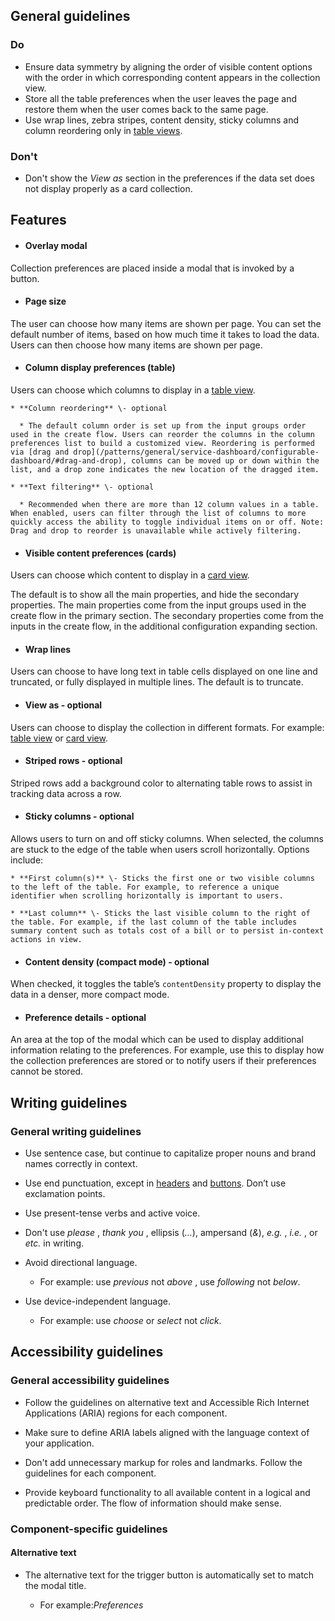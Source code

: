 ## General guidelines

### Do

  * Ensure data symmetry by aligning the order of visible content options with the order in which corresponding content appears in the collection view.
  * Store all the table preferences when the user leaves the page and restore them when the user comes back to the same page.
  * Use wrap lines, zebra stripes, content density, sticky columns and column reordering only in [table views](/patterns/resource-management/view/table-view/).



### Don't

  * Don't show the _View as_ section in the preferences if the data set does not display properly as a card collection.



## Features

  * #### Overlay modal

Collection preferences are placed inside a modal that is invoked by a button.

  * #### Page size

The user can choose how many items are shown per page. You can set the default number of items, based on how much time it takes to load the data. Users can then choose how many items are shown per page.

  * #### Column display preferences (table)

Users can choose which columns to display in a [table view](/patterns/resource-management/view/table-view/).

    * **Column reordering** \- optional 

      * The default column order is set up from the input groups order used in the create flow. Users can reorder the columns in the column preferences list to build a customized view. Reordering is performed via [drag and drop](/patterns/general/service-dashboard/configurable-dashboard/#drag-and-drop), columns can be moved up or down within the list, and a drop zone indicates the new location of the dragged item.

    * **Text filtering** \- optional 

      * Recommended when there are more than 12 column values in a table. When enabled, users can filter through the list of columns to more quickly access the ability to toggle individual items on or off. Note: Drag and drop to reorder is unavailable while actively filtering.

  * #### Visible content preferences (cards)

Users can choose which content to display in a [card view](/patterns/resource-management/view/card-view/).

The default is to show all the main properties, and hide the secondary properties. The main properties come from the input groups used in the create flow in the primary section. The secondary properties come from the inputs in the create flow, in the additional configuration expanding section.

  * #### Wrap lines

Users can choose to have long text in table cells displayed on one line and truncated, or fully displayed in multiple lines. The default is to truncate.

  * #### View as \- optional

Users can choose to display the collection in different formats. For example: [table view](/patterns/resource-management/view/table-view/) or [card view](/patterns/resource-management/view/card-view/).

  * #### Striped rows \- optional

Striped rows add a background color to alternating table rows to assist in tracking data across a row. 

  * #### Sticky columns \- optional

Allows users to turn on and off sticky columns. When selected, the columns are stuck to the edge of the table when users scroll horizontally. Options include:

    * **First column(s)** \- Sticks the first one or two visible columns to the left of the table. For example, to reference a unique identifier when scrolling horizontally is important to users.

    * **Last column** \- Sticks the last visible column to the right of the table. For example, if the last column of the table includes summary content such as totals cost of a bill or to persist in-context actions in view.

  * #### Content density (compact mode) \- optional

When checked, it toggles the table’s `contentDensity` property to display the data in a denser, more compact mode. 

  * #### Preference details \- optional

An area at the top of the modal which can be used to display additional information relating to the preferences. For example, use this to display how the collection preferences are stored or to notify users if their preferences cannot be stored.




## Writing guidelines

### General writing guidelines

  * Use sentence case, but continue to capitalize proper nouns and brand names correctly in context.

  * Use end punctuation, except in [headers](/components/header/?tabId=usage) and [buttons](/components/button/?tabId=usage). Don’t use exclamation points.

  * Use present-tense verbs and active voice.

  * Don't use _please_ , _thank you_ , ellipsis (_..._), ampersand (_&_), _e.g._ , _i.e._ , or _etc._ in writing.

  * Avoid directional language.

    * For example: use _previous_ not _above_ , use _following_ not _below_.

  * Use device-independent language.

    * For example: use _choose_ or _select_ not _click_.




## Accessibility guidelines

### General accessibility guidelines

  * Follow the guidelines on alternative text and Accessible Rich Internet Applications (ARIA) regions for each component.

  * Make sure to define ARIA labels aligned with the language context of your application.

  * Don't add unnecessary markup for roles and landmarks. Follow the guidelines for each component.

  * Provide keyboard functionality to all available content in a logical and predictable order. The flow of information should make sense.




### Component-specific guidelines

#### Alternative text

  * The alternative text for the trigger button is automatically set to match the modal title.

    * For example:_Preferences_  




